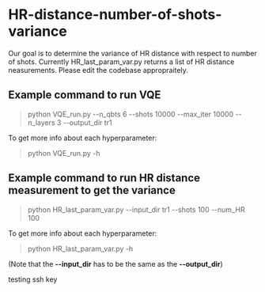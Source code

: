 # HR-distance-number-of-shots-variance
Our goal is to determine the variance of HR distance with respect to number of shots.
Currently HR_last_param_var.py returns a list of HR distance neasurements.
Please edit the codebase appropraitely. 

## Example command to run VQE 
> python VQE_run.py --n_qbts 6 --shots 10000 --max_iter 10000 --n_layers 3 --output_dir tr1

To get more info about each hyperparameter:
> python VQE_run.py -h

## Example command to run HR distance measurement to get the variance
> python HR_last_param_var.py  --input_dir tr1 --shots 100 --num_HR 100

To get more info about each hyperparameter:
> python HR_last_param_var.py -h

(Note that the __--input_dir__ has to be the same as the __--output_dir__)

testing ssh key
